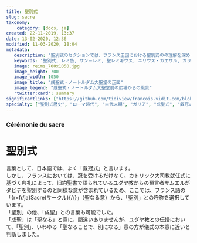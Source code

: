```yaml
---
title: 聖別式
slug: sacre
taxonomy:
    category: [docs, ja]
created: 22-11-2019, 13:37
date: 13-02-2020, 12:36
modified: 11-03-2020, 18:04
metadata:
   description: '聖別式のセクションでは、フランス王国における聖別式のの理解を深めるための資料が提供されています。それは例えば、ダビデ王の聖別が語られている文書や。'
   keywords: '聖別式, レミ族, サン＝レミ, 聖レミギウス, ユリウス・カエサル, ガリア戦記, クロヴィス１世, クロヴィスの洗礼, 成聖式, 戴冠式, 成聖式・ノートルダム大聖堂'
   image: reims_700x1050.jpg
   image_height: 700
   image_width: 1050
   image_title: "成聖式・ノートルダム大聖堂の正面"
   image_legend: "成聖式・ノートルダム大聖堂前の広場からの風景"
   'twitter:card': summary
significantlinks: ["https://github.com/tidiview/francois-vidit.com/blob/master/user/sites/docs/pages/01.home/03.reims/03.sacre/chapter.ja.md"]
specialty: ["聖別式歴史", "ローマ時代", "古代末期", "ガリア", "成聖式", "戴冠式", "レミ族", "サン＝レミ", "聖レミギウス", "ユリウス・カエサル", "ガリア戦記", "クロヴィス１世", "クロヴィスの洗礼", "聖別式・ノートルダム大聖堂"]
---
```

### Cérémonie du sacre

# 聖別式

言葉として、日本語では、よく「戴冠式」と言います。  
しかし、フランスにおいては、冠を受けるだけなく、カトリック大司教就任式に基づく典礼によって、旧約聖書で語られているユダヤ教からの預言者サムエルがダビデを聖別するのと同様な意が含まれているため、ここでは、フランス語の「{r=fr/ja}Sacre(サークル){/r}」（聖なる意）から、「聖別」との呼称を選択しています。  
「聖別」の他、「成聖」との言葉も可能でした。  
「成聖」は「聖なる」と意に、間違いありませんが、ユダヤ教との伝授において、「聖別」、いわゆる「聖なることで、別になる」意の方が儀式の本意に近いと判断しました。